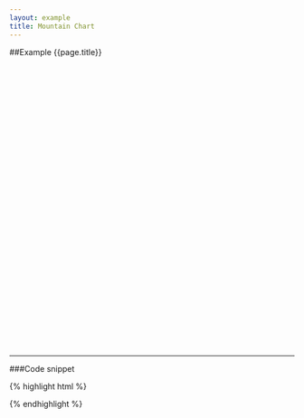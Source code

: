 ```yaml
---
layout: example
title: Mountain Chart
---
```


##Example {{page.title}}

<div id="placeholder" class="example-placeholder"  style="width:720px; height:500px; padding-top:0;"></div>

---

###Code snippet

{% highlight html %}
<div id="placeholder" width="600px" height="400px"></div>
<script>
var wsReader = new WSReader.WSReader().getReader();
Vizabi.Reader.extend("waffle", wsReader);

Vizabi._globals.ext_resources = {
  host: "https://waffle-server.gapminder.org",
  preloadPath: "/api/vizabi/",
  dataPath: "/api/ddf/",
  shapePath: "/preview/data/mc_precomputed_shapes.json"
};

Vizabi("MountainChart", document.getElementById("placeholder"), {
  "state": {
    "time": {
      "startOrigin": "1800",
      "endOrigin": "2015",
      "value": "2015",
      "dim": "time"
    },
    "entities": {
      "dim": "geo",
      "show": {
        "is--country": true
      }
    },
    "entities_allpossible": {
      "dim": "geo",
      "show": {
        "is--country": true
      }
    },
    "entities_colorlegend": {     
      "dim": "world_4region"
    },
    "entities_tags": {
      "dim": "tag"
    },
    "marker_allpossible": {
      "space": ["entities_allpossible"],
      "label": {
        "use": "property",
        "which": "name"
      }
    },
    "marker": {
      "space": ["entities", "time"],
      "opacityRegular": 0.8,
      "label": {
        "use": "property",
        "which": "name"
      },
      "axis_y": {
        "use": "indicator",
        "which": "population_total",
        "scaleType": "linear"
      },
      "axis_x": {
        "use": "indicator",
        "which": "income_per_person_gdppercapita_ppp_inflation_adjusted",
        "scaleType": "log",
        "domainMin": 0.11,
        "domainMax": 500,
        "tailFatX": 1.85,
        "tailCutX": 0.2,
        "tailFade": 0.7,
        "xScaleFactor": 1.039781626,
        "xScaleShift": -1.127066411
      },
      "axis_s": {
        "use": "indicator",
        "which": "gapminder_gini",
        "scaleType": "linear"
      },
      "color": {
        "use": "property",
        "which": "world_4region",
        "scaleType": "ordinal",
        "syncModels": ["marker_colorlegend", "stack", "group"]
      },
      "stack": {
        "use": "constant",
        "which": "all"
      },
      "group": {
        "use": "property",
        "which": "world_4region",
        "merge": false
      }
    },
    "marker_colorlegend": {
      "space": ["entities_colorlegend"],
      "opacityRegular": 0.8,
      "opacityHighlightDim": 0.3, 
      "label": {
        "use": "property",
        "which": "name"
      },
      "hook_rank": {
        "use": "property",
        "which": "rank"
      },
      "hook_geoshape": {
        "use": "property",
        "which": "shape_lores_svg"
      }
    },
    "marker_tags": {
      "space": ["entities_tags"],
      "label": {
        "use": "property",
        "which": "name"
      },
      "hook_parent": {
        "use": "property",
        "which": "parent"
      }
    }
  },
  "ui": {
    "datawarning": {
      "doubtDomain": [1800, 1950, 2015],
      "doubtRange": [1.0, 0.8, 0.6]
    },
    "splash": true
  },
  "data": {
    "reader": "waffle",
    "path": "https://waffle-server-stage.gapminderdev.org/api/ddf"
  },
  "locale": {
    "filePath": "/preview/data/translation/"
  },
});
</script>
{% endhighlight %}

<script defer>
var wsReader = new WSReader.WSReader().getReader();
Vizabi.Reader.extend("waffle", wsReader);

Vizabi._globals.ext_resources = {
  host: "https://waffle-server.gapminder.org",
  preloadPath: "/api/vizabi/",
  dataPath: "/api/ddf/",
  shapePath: "/preview/data/mc_precomputed_shapes.json"
};

Vizabi("MountainChart", document.getElementById("placeholder"), {
  "state": {
    "time": {
      "startOrigin": "1800",
      "endOrigin": "2015",
      "value": "2015",
      "dim": "time"
    },
    "entities": {
      "dim": "geo",
      "show": {
        "is--country": true
      }
    },
    "entities_allpossible": {
      "dim": "geo",
      "show": {
        "is--country": true
      }
    },
    "entities_colorlegend": {     
      "dim": "world_4region"
    },
    "entities_tags": {
      "dim": "tag"
    },
    "marker_allpossible": {
      "space": ["entities_allpossible"],
      "label": {
        "use": "property",
        "which": "name"
      }
    },
    "marker": {
      "space": ["entities", "time"],
      "opacityRegular": 0.8,
      "label": {
        "use": "property",
        "which": "name"
      },
      "axis_y": {
        "use": "indicator",
        "which": "population_total",
        "scaleType": "linear"
      },
      "axis_x": {
        "use": "indicator",
        "which": "income_per_person_gdppercapita_ppp_inflation_adjusted",
        "scaleType": "log",
        "domainMin": 0.11,
        "domainMax": 500,
        "tailFatX": 1.85,
        "tailCutX": 0.2,
        "tailFade": 0.7,
        "xScaleFactor": 1.039781626,
        "xScaleShift": -1.127066411
      },
      "axis_s": {
        "use": "indicator",
        "which": "gapminder_gini",
        "scaleType": "linear"
      },
      "color": {
        "use": "property",
        "which": "world_4region",
        "scaleType": "ordinal",
        "syncModels": ["marker_colorlegend", "stack", "group"]
      },
      "stack": {
        "use": "constant",
        "which": "all"
      },
      "group": {
        "use": "property",
        "which": "world_4region",
        "merge": false
      }
    },
    "marker_colorlegend": {
      "space": ["entities_colorlegend"],
      "opacityRegular": 0.8,
      "opacityHighlightDim": 0.3, 
      "label": {
        "use": "property",
        "which": "name"
      },
      "hook_rank": {
        "use": "property",
        "which": "rank"
      },
      "hook_geoshape": {
        "use": "property",
        "which": "shape_lores_svg"
      }
    },
    "marker_tags": {
      "space": ["entities_tags"],
      "label": {
        "use": "property",
        "which": "name"
      },
      "hook_parent": {
        "use": "property",
        "which": "parent"
      }
    }
  },
  "ui": {
    "datawarning": {
      "doubtDomain": [1800, 1950, 2015],
      "doubtRange": [1.0, 0.8, 0.6]
    },
    "splash": true
  },
  "data": {
    "reader": "waffle",
    "path": "https://waffle-server-stage.gapminderdev.org/api/ddf"
  },
  "locale": {
    "filePath": "/preview/data/translation/"
  },
});
</script>
